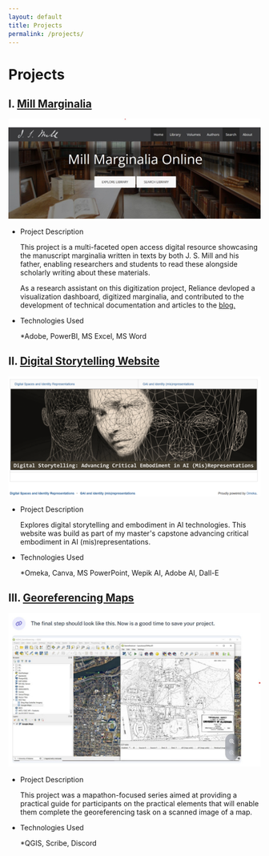 ```yaml
---
layout: default
title: Projects
permalink: /projects/
---
```


# Projects

## I. <a href="https://millmarginalia.org/">Mill Marginalia</a>

![mill-marginalia](/assets/mill-marginalia.jpg)
- Project Description
  <p>  This project is a multi-faceted open access digital resource showcasing the manuscript marginalia written in texts by both J. S. Mill and his father, enabling researchers and students to read these alongside scholarly writing about these materials.</p>
  <p> As a research assistant on this digitization project, Reliance devloped a visualization dashboard, digitized marginalia, and contributed to the development of technical documentation and articles to the <a href= "https://blog.millmarginalia.org/">blog.</a>
  </p>
  
- Technologies Used
  <p>*Adobe, PowerBI, MS Excel, MS Word</p>

## II. <a href="https://criticaldigitalliteracies.omeka.net/">Digital Storytelling Website</a>

![cdl.omeka-image](/assets/cdl.omeka.png)
- Project Description
    <p> Explores digital storytelling and embodiment in AI technologies. This website was build as part of my master's capstone advancing critical embodiment in AI (mis)representations.</p>
- Technologies Used
  <p>*Omeka, Canva, MS PowerPoint, Wepik AI, Adobe AI, Dall-E

## III. <a href="https://adhc.lib.ua.edu/mapathon-day-02-georeferencing-maps-in-qgis/">Georeferencing Maps</a>

![georeferencing-image](/assets/georeferencing.jpg)
- Project Description
    <p>This project was a mapathon-focused series aimed at providing a practical guide for participants on the practical elements that will enable them complete the georeferencing task on a scanned image of a map.</p>
- Technologies Used
    <p>*QGIS, Scribe, Discord</p>